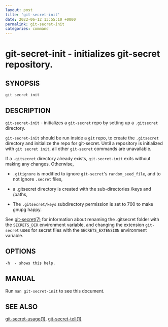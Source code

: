 ```yaml
---
layout: post
title: 'git-secret-init'
date: 2022-06-12 13:55:10 +0000
permalink: git-secret-init
categories: command
---
```

git-secret-init - initializes git-secret repository.
====================================================

## SYNOPSIS

    git secret init


## DESCRIPTION
`git-secret-init` - initializes a `git-secret` repo by setting up a `.gitsecret` directory.

`git-secret-init` should be run inside a `git` repo, to create the 
`.gitsecret` directory and initialize the repo for git-secret.
Until a repository is initialized with `git secret init`, all other `git-secret` commands are unavailable.

If a `.gitsecret` directory already exists, `git-secret-init` exits without making any changes.
Otherwise, 

* `.gitignore` is modified to ignore `git-secret`'s `random_seed_file`,
and to not ignore `.secret` files,

* a .gitsecret directory is created with the sub-directories /keys and /paths,

* The `.gitsecret/keys` subdirectory permission is set to 700 to make gnupg happy.

See [git-secret(7)](https://git-secret.io/git-secret) for information about renaming the .gitsecret
folder with the `SECRETS_DIR` environment variable, and changing the extension `git-secret` uses for secret files
with the `SECRETS_EXTENSION` environment variable.


## OPTIONS

    -h  - shows this help.


## MANUAL

Run `man git-secret-init` to see this document.


## SEE ALSO

[git-secret-usage(1)](https://git-secret.io/git-secret-usage), [git-secret-tell(1)](https://git-secret.io/git-secret-tell)
